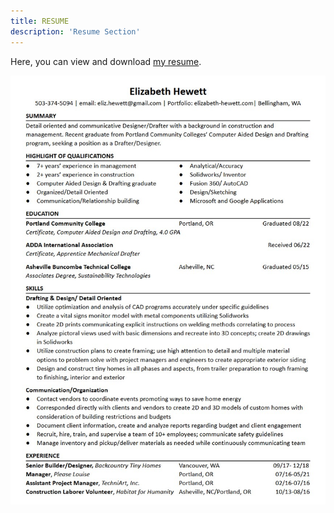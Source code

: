```yaml
---
title: RESUME
description: 'Resume Section'
---
```

 
Here, you can view and download [my resume](assets/Elizabeth-Hewett-Resume.pdf "my resume").

[![Elizabeth Hewett Resume](assets/Elizabeth-Hewett-Resume.jpg)](assets/Elizabeth-Hewett-Resume.jpg)